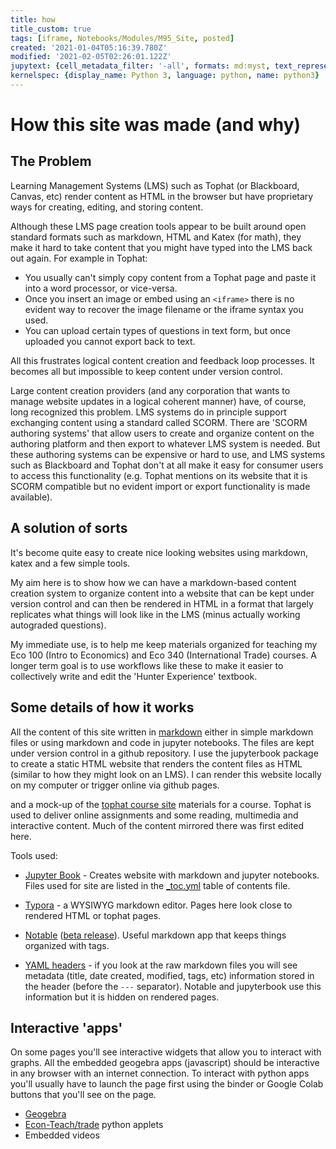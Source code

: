 ```yaml
---
title: how
title_custom: true
tags: [iframe, Notebooks/Modules/M95_Site, posted]
created: '2021-01-04T05:16:39.780Z'
modified: '2021-02-05T02:26:01.122Z'
jupytext: {cell_metadata_filter: '-all', formats: md:myst, text_representation: {extension: .md, format_name: myst}}
kernelspec: {display_name: Python 3, language: python, name: python3}
---
```


# How this site was made (and why)

## The Problem

Learning Management Systems (LMS) such as Tophat (or Blackboard, Canvas, etc) render content as HTML in the browser but have proprietary ways for creating, editing, and storing content.  

Although these LMS page creation tools appear to be built around open standard formats such as markdown, HTML and Katex (for math), they make it hard to take content that you might have typed into the LMS back out again.  For example in Tophat: 
- You usually can't simply copy content from a Tophat page and paste it into a word processor, or vice-versa.
- Once you insert an image or embed using an `<iframe>` there is no evident way to recover the image filename or the iframe syntax you used.
- You can upload certain types of questions in text form, but once uploaded you cannot export back to text.

All this frustrates logical content creation and feedback loop processes. It becomes all but impossible to keep content under version control.   

Large content creation providers (and any corporation that wants to manage website updates in a logical coherent manner) have, of course, long recognized this problem.  LMS systems do in principle support exchanging content using a standard called SCORM.  There are 'SCORM authoring systems' that allow users to create and organize content on the authoring platform and then export to whatever LMS system is needed.  But these authoring systems can be expensive or hard to use, and LMS systems such as Blackboard and Tophat don't at all make it easy for consumer users to access this functionality (e.g. Tophat mentions on its website that it is SCORM compatible but no evident import or export functionality is made available).

## A solution of sorts

It's become quite easy to create nice looking websites using markdown, katex and a few simple tools. 

My aim here is to show how we can have a markdown-based content creation system to organize content into a website that can be kept under version control and can then be rendered in HTML in a format that largely replicates what things will look like in the LMS (minus actually working autograded questions). 

My immediate use, is to help me keep materials organized for teaching my Eco 100 (Intro to Economics) and Eco 340 (International Trade) courses.  A longer term goal is to use workflows like these to make it easier to collectively write and edit the 'Hunter Experience' textbook.

## Some details of how it works

All the content of this site written in [markdown](https://commonmark.org/help/) either in simple markdown files or using markdown and code in jupyter notebooks. The files are kept under version control in a github repository. 
I use the jupyterbook package to create a static HTML website that renders the content files as HTML (similar to how they might look on an LMS).  I can render this website locally on my computer or trigger online via github pages.  


and a mock-up of the [tophat course site](https://app.tophat.com/e/054232) materials for a course. Tophat is used to deliver online assignments and some reading,  multimedia and interactive content.  Much of the content mirrored there was first edited here. 

Tools used:

- [Jupyter Book](https://jupyterbook.org) - Creates website with markdown and jupyter notebooks.  Files used for site are listed in the [_toc.yml](_toc.yml) table of contents file.
- [Typora](https://typora.io/) - a WYSIWYG markdown editor.  Pages here look close to rendered HTML or tophat pages.
- [Notable](https://notable.app/) ([beta release](https://github.com/notable/notable-insiders/releases)). Useful markdown app that keeps things organized with tags. 

- [YAML headers](https://yaml.org/)  - if you look at the raw markdown files you will see metadata (title, date created, modified, tags, etc) information stored in the header (before the `---` separator).  Notable and jupyterbook use this information but it is hidden on rendered pages.



## Interactive 'apps'

On some pages you'll see interactive widgets that allow you to interact with graphs.  All the embedded geogebra apps (javascript) should be interactive in any browser with an internet connection. To interact with python apps you'll usually have to launch the page first using the binder or Google Colab buttons that you'll see on the page.

- [Geogebra](https://www.geogebra.org/) 
- [Econ-Teach/trade](https://github.com/jhconning/Econ-Teach/tree/master/notebooks) python applets  
- Embedded videos 


